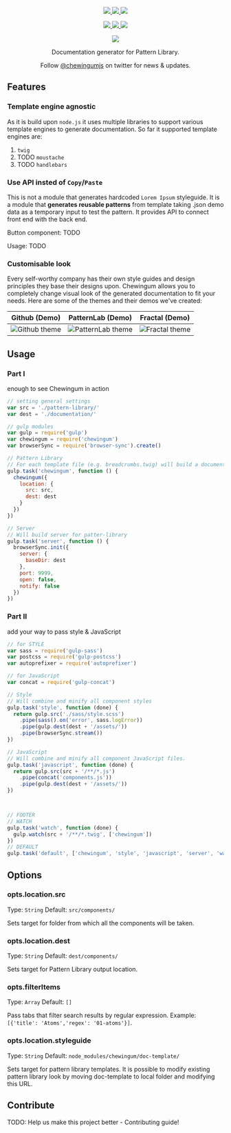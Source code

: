 

<p align="center">
  <a href="https://travis-ci.org/karlisup/chewingum" title="Build Status">
   <img src="https://img.shields.io/travis/karlisup/chewingum/master.svg?style=flat-square" />
  </a>
  <a href="https://coveralls.io/r/karlisup/chewingum?branch=master" title="Coverage Status">
    <img src="https://img.shields.io/coveralls/karlisup/chewingum.svg?style=flat-square" />
  </a>
  <a href="https://www.npmjs.com/package/chewingum" title="npm">
    <img src="https://img.shields.io/npm/dm/chewingum.svg?style=flat-square" />
  </a>
</p>
<p align="center">
  <a href="https://www.npmjs.com/package/chewingum" title="NPM version">
    <img src="https://img.shields.io/npm/v/chewingum.svg?style=flat-square" />
  </a>
  <a href="https://david-dm.org/karlisup/chewingum" title="Dependency Status">
    <img src="https://img.shields.io/david/karlisup/chewingum.svg?style=flat-square&label=deps" />
  </a>
  <a href="https://david-dm.org/karlisup/chewingum#info=devDependencies" title="devDependency Status">
    <img src="https://img.shields.io/david/dev/karlisup/chewingum.svg?style=flat-square&label=devDeps" />
  </a>
</p>
<p align="center"><a href="https://www.github.com/karlisup/chewingum"><img src="https://placehold.it/200x125/" /></a></p>
<p align="center">Documentation generator for Pattern Library.</p>
<p align="center">Follow <a href="https://twitter.com/chewingumjs">@chewingumjs</a> on twitter for news & updates.</p>

## Features
### Template engine agnostic
As it is build upon `node.js` it uses multiple libraries to support various template engines to generate documentation. So far it supported template engines are:
1. `twig`
2. TODO `moustache`
3. TODO `handlebars`

### Use API insted of `Copy`/`Paste`
This is not a module that generates hardcoded `Lorem Ipsum` styleguide. It is a module that __generates reusable patterns__ from template taking .json demo data as a temporary input to test the pattern. It provides API to connect front end with the back end.

Button component:
TODO <simple example of complex component>

Usage:
TODO <example of the usage>

### Customisable look
Every self-worthy company has their own style guides and design principles they base their designs upon. Chewingum allows you to completely change visual look of the generated documentation to fit your needs. Here are some of the themes and their demos we've created:

| Github (Demo) | PatternLab (Demo) | Fractal (Demo) |
| :-----------: |:-----------------:| :-------------:|
| ![Github theme](http://placehold.it/800x600/) | ![PatternLab theme](http://placehold.it/800x600/) | ![Fractal theme](http://placehold.it/800x600/) |

## Usage
### Part I
enough to see Chewingum in action
```js
// setting general settings
var src = './pattern-library/'
var dest = './documentation/'

// gulp modules
var gulp = require('gulp')
var chewingum = require('chewingum')
var browserSync = require('browser-sync').create()

// Pattern Library
// For each template file (e.g. breadcrumbs.twig) will build a documentation file.
gulp.task('chewingum', function () {
  chewingum({
    location: {
      src: src,
      dest: dest
    }
  })
})

// Server
// Will build server for patter-library
gulp.task('server', function () {
  browserSync.init({
    server: {
      baseDir: dest
    },
    port: 9999,
    open: false,
    notify: false
  })
})
```

### Part II
add your way to pass style & JavaScript

```js
// for STYLE
var sass = require('gulp-sass')
var postcss = require('gulp-postcss')
var autoprefixer = require('autoprefixer')

// for JavaScript
var concat = require('gulp-concat')

// Style
// Will combine and minify all component styles
gulp.task('style', function (done) {
  return gulp.src('./sass/style.scss')
    .pipe(sass().on('error', sass.logError))
    .pipe(gulp.dest(dest + '/assets/'))
    .pipe(browserSync.stream())
})

// JavaScript
// Will combine and minify all component JavaScript files.
gulp.task('javascript', function (done) {
  return gulp.src(src + '/**/*.js')
    .pipe(concat('components.js'))
    .pipe(gulp.dest(dest + '/assets/'))
})



// FOOTER
// WATCH
gulp.task('watch', function (done) {
  gulp.watch(src + '/**/*.twig', ['chewingum'])
})
// DEFAULT
gulp.task('default', ['chewingum', 'style', 'javascript', 'server', 'watch'])
```


## Options
### opts.location.src
Type: `String` Default: `src/components/`

Sets target for folder from which all the components will be taken.

### opts.location.dest
Type: `String` Default: `dest/components/`

Sets target for Pattern Library output location.

### opts.filterItems
Type: `Array` Default: `[]`

Pass tabs that filter search results by regular expression. Example: `[{'title': 'Atoms','regex': '01-atoms'}]`.

### opts.location.styleguide
Type: `String` Default: `node_modules/chewingum/doc-template/`

Sets target for pattern library templates. It is possible to modify existing pattern library look by moving doc-template to local folder and modifying this URL.


## Contribute
TODO: Help us make this project better - Contributing guide!



